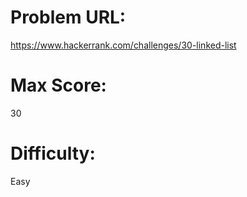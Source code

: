 # Problem URL:
https://www.hackerrank.com/challenges/30-linked-list

# Max Score:
30

# Difficulty:
Easy
